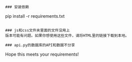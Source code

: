 
```
### 安装依赖
```
pip install -r requirements.txt
```

### js和css文件夹里面的文件没用上
版本可能有问题。如果你想使用这些文件，请将HTML里的链接下载到本地。

### api.py的数据库的API和数据不分享
```
Hope this meets your requirements!
